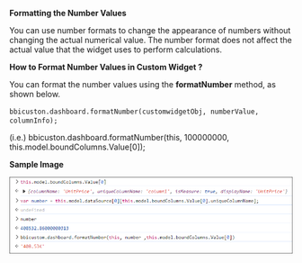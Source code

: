 **Formatting the Number Values**

You can use number formats to change the appearance of numbers without changing the actual numerical value. The number format does not affect the actual value that the widget uses to perform calculations.

**How to Format Number Values in Custom Widget ?**

You can format the number values using the **formatNumber** method, as shown below.

```
bbicuston.dashboard.formatNumber(customwidgetObj, numberValue, columnInfo);
```

(i.e.) bbicuston.dashboard.formatNumber(this, 100000000, this.model.boundColumns.Value[0]);

**Sample Image**

![Basic Properties](Images/Formatting.png)